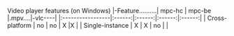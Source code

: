 Video player features (on Windows)
|-Feature..........| mpc-hc | mpc-be |.mpv....|-vlc----|
|:-----------------|:------:|:------:|:------:|:------:|
| Cross-platform   | no      | no     | X      |X      |
| Single-instance  | X       | X      | no     |       |

